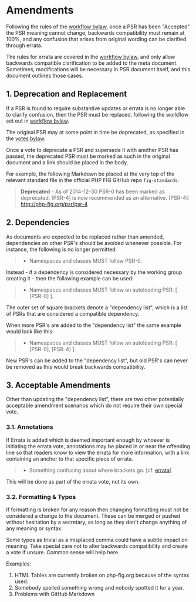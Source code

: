 # Amendments

Following the rules of the [workflow bylaw], once a PSR has been "Accepted" the PSR meaning
cannot change, backwards compatibility must remain at 100%, and any confusion that arises from
original wording can be clarified through errata.

The rules for errata are covered in the [workflow bylaw], and only allow backwards compatible
clarification to be added to the meta document. Sometimes, modifications will be necessary in PSR
document itself, and this document outlines those cases.

## 1. Deprecation and Replacement

If a PSR is found to require substantive updates or errata is no longer able to clarify confusion,
then the PSR must be replaced, following the workflow set out in [workflow bylaw].

The original PSR may at some point in time be deprecated, as specified in the [votes bylaw].

Once a vote to deprecate a PSR and supersede it with another PSR has passed, the deprecated PSR must
be marked as such in the original document and a link should be placed in the body.

For example, the following Markdown be placed at the very top of the relevant standard file in the
official PHP FIG GitHub repo `fig-standards`.

> **Deprecated** - As of 2014-12-30 PSR-0 has been marked as deprecated. [PSR-4] is now recommended
as an alternative.
> [PSR-4]: http://php-fig.org/psr/psr-4

## 2. Dependencies

As documents are expected to be replaced rather than amended, dependencies on
other PSR's should be avoided whenever possible. For instance, the following is
no longer permitted:

> - Namespaces and classes MUST follow PSR-0.

Instead - if a dependency is considered necessary by the working group creating it - then the following
example can be used:

> - Namespaces and classes MUST follow an autoloading PSR: [ [PSR-0] ].

The outer set of square brackets denote a "dependency list", which is a list of PSRs
that are considered a compatible dependency.

When more PSR's are added to the "dependency list" the same example would look like this:

> - Namespaces and classes MUST follow an autoloading PSR: [ [PSR-0], [PSR-4] ].

New PSR's can be added to the "dependency list", but old PSR's can never be removed as this would break
backwards compatibility.

## 3. Acceptable Amendments

Other than updating the "dependency list", there are two other potentially acceptable amendment scenarios
which do not require their own special vote.

### 3.1. Annotations

If Errata is added which is deemed important enough by whoever is initiating the errata vote,
annotations may be placed in or near the offending line so that readers know to view the errata for
more information, with a link containing an anchor to that specific piece of errata.

> - Something confusing about where brackets go. [cf. [errata](foo-meta.md#errata-1-foo)]

This will be done as part of the errata vote, not its own.

### 3.2. Formatting & Typos

If formatting is broken for any reason then changing formatting must not be considered a
change to the document. These can be merged or pushed without hesitation by a secretary, as long as they
don't change anything of any meaning or syntax.

Some typos as trivial as a misplaced comma could have a subtle impact on meaning. Take special care not to
alter backwards compatibility and create a vote if unsure. Common sense will help here.

Examples:

1. HTML Tables are currently broken on php-fig.org because of the syntax used.
2. Somebody spelled something wrong and nobody spotted it for a year.
3. Problems with GitHub Markdown

[workflow bylaw]: https://github.com/php-fig/fig-standards/blob/master/bylaws/002-psr-workflow.md
[votes bylaw]: https://github.com/php-fig/fig-standards/blob/master/bylaws/004-votes.md

